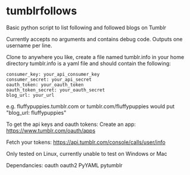 tumblrfollows
=============

Basic python script to list following and followed blogs on Tumblr

Currently accepts no arguments and contains debug code. Outputs one username per line.


Clone to anywhere you like, create a file named tumblr.info in your home directory
tumblr.info is a yaml file and should contain the following:

    consumer_key: your_api_consumer_key
    consumer_secret: your_api_secret
    oauth_token: your_oauth_token
    oauth_token_secret: your_oauth_secret
    blog_url: your_url

  e.g. fluffypuppies.tumblr.com or tumblr.com/fluffypuppies would put "blog_url: fluffypuppies" 

To get the api keys and oauth tokens:
Create an app: https://www.tumblr.com/oauth/apps

Fetch your tokens: https://api.tumblr.com/console/calls/user/info

Only tested on Linux, currently unable to test on Windows or Mac	

Dependancies:
oauth
oauth2
PyYAML
pytumblr
